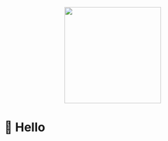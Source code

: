 <div align="center">
  <picture>
    <source media="(prefers-color-scheme: dark)" srcset="https://github.com/Jin58857/Jin58857/blob/main/photos/coding.gif" />
    <source media="(prefers-color-scheme: light)" srcset="https://github.com/Jin58857/Jin58857/blob/main/photos/developer.svg" height="225px" />
    <img src="https://github.com/Jin58857/Jin58857/blob/main/photos/arnaud-girault-BVDpC8gBHtY-unsplash.jpg" />
  </picture>

  <!-- for beauty 留个空行好看点 -->
</div>

#  🙋 Hello


